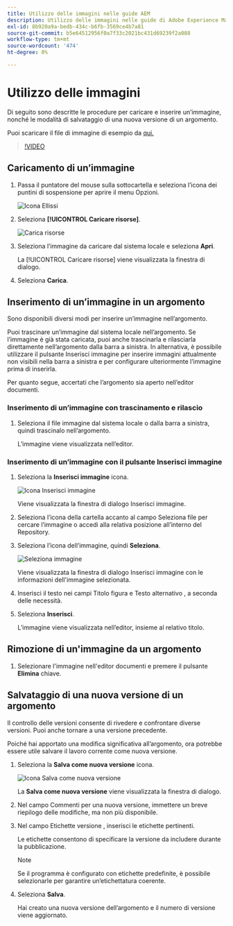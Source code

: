 ```yaml
---
title: Utilizzo delle immagini nelle guide AEM
description: Utilizzo delle immagini nelle guide di Adobe Experience Manager
exl-id: 8b920a9a-bedb-434c-b6fb-3569ce4b7a81
source-git-commit: b5e64512956f0a7f33c2021bc431d69239f2a088
workflow-type: tm+mt
source-wordcount: '474'
ht-degree: 0%

---
```


# Utilizzo delle immagini

Di seguito sono descritte le procedure per caricare e inserire un’immagine, nonché le modalità di salvataggio di una nuova versione di un argomento.

Puoi scaricare il file di immagine di esempio da [qui.](assets/working-with-images/SignInScreen.png)

>[!VIDEO](https://video.tv.adobe.com/v/336661?quality=12&learn=on)

## Caricamento di un’immagine

1. Passa il puntatore del mouse sulla sottocartella e seleziona l’icona dei puntini di sospensione per aprire il menu Opzioni.

   ![Icona Ellissi](images/lesson-4/ellipses.png)

1. Seleziona **[!UICONTROL Caricare risorse]**.

   ![Carica risorse](images/lesson-4/upload-assets.png)


1. Seleziona l’immagine da caricare dal sistema locale e seleziona **Apri**.

   La [!UICONTROL Caricare risorse] viene visualizzata la finestra di dialogo.
1. Seleziona **Carica**.

## Inserimento di un’immagine in un argomento

Sono disponibili diversi modi per inserire un’immagine nell’argomento.

Puoi trascinare un’immagine dal sistema locale nell’argomento. Se l’immagine è già stata caricata, puoi anche trascinarla e rilasciarla direttamente nell’argomento dalla barra a sinistra. In alternativa, è possibile utilizzare il pulsante Inserisci immagine per inserire immagini attualmente non visibili nella barra a sinistra e per configurare ulteriormente l’immagine prima di inserirla.

Per quanto segue, accertati che l’argomento sia aperto nell’editor documenti.

### Inserimento di un’immagine con trascinamento e rilascio

1. Seleziona il file immagine dal sistema locale o dalla barra a sinistra, quindi trascinalo nell’argomento.

   L’immagine viene visualizzata nell’editor.

### Inserimento di un’immagine con il pulsante Inserisci immagine

1. Seleziona la **Inserisci immagine** icona.

   ![Icona Inserisci immagine](images/lesson-4/insert-image.png)


   Viene visualizzata la finestra di dialogo Inserisci immagine.

1. Seleziona l’icona della cartella accanto al campo Seleziona file per cercare l’immagine o accedi alla relativa posizione all’interno del Repository.
1. Seleziona l’icona dell’immagine, quindi **Seleziona**.

   ![Seleziona immagine](images/lesson-4/select-image-with-markings.png)

   Viene visualizzata la finestra di dialogo Inserisci immagine con le informazioni dell&#39;immagine selezionata.

1. Inserisci il testo nei campi Titolo figura e Testo alternativo , a seconda delle necessità.
1. Seleziona **Inserisci**.

   L’immagine viene visualizzata nell’editor, insieme al relativo titolo.

## Rimozione di un&#39;immagine da un argomento

1. Selezionare l&#39;immagine nell&#39;editor documenti e premere il pulsante **Elimina** chiave.

## Salvataggio di una nuova versione di un argomento

Il controllo delle versioni consente di rivedere e confrontare diverse versioni. Puoi anche tornare a una versione precedente.

Poiché hai apportato una modifica significativa all’argomento, ora potrebbe essere utile salvare il lavoro corrente come nuova versione.

1. Seleziona la **Salva come nuova versione** icona.

   ![Icona Salva come nuova versione](images/common/save-as-new-version.png)

   La **Salva come nuova versione** viene visualizzata la finestra di dialogo.

1. Nel campo Commenti per una nuova versione, immettere un breve riepilogo delle modifiche, ma non più disponibile.
1. Nel campo Etichette versione , inserisci le etichette pertinenti.

   Le etichette consentono di specificare la versione da includere durante la pubblicazione.
   >[!NOTE]
   > 
   > Se il programma è configurato con etichette predefinite, è possibile selezionarle per garantire un’etichettatura coerente.
1. Seleziona **Salva**.

   Hai creato una nuova versione dell’argomento e il numero di versione viene aggiornato.
